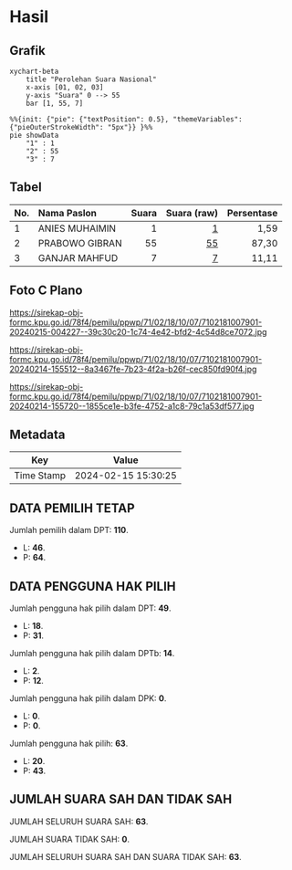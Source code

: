 # Hasil

## Grafik

```mermaid
xychart-beta
    title "Perolehan Suara Nasional"
    x-axis [01, 02, 03]
    y-axis "Suara" 0 --> 55
    bar [1, 55, 7]
```

```mermaid
%%{init: {"pie": {"textPosition": 0.5}, "themeVariables": {"pieOuterStrokeWidth": "5px"}} }%%
pie showData
    "1" : 1
    "2" : 55
    "3" : 7
```

## Tabel

| No. | Nama Paslon    | Suara | Suara (raw) | Persentase |
|:--- |:-------------- | -----:| -----------:| ----------:|
| 1   | ANIES MUHAIMIN | 1     | [1][p-1]    | 1,59       |
| 2   | PRABOWO GIBRAN | 55    | [55][p-2]   | 87,30      |
| 3   | GANJAR MAHFUD  | 7     | [7][p-3]    | 11,11      |


[p-1]: https://github.com/gigit-pemilu/pemilu-2024/blob/main/pilpres/hitung-suara/sub/71-sulawesi-utara/sub/02-minahasa/sub/18-tondano-selatan/sub/1007-tataaran-patar/sub/901-tps/sub/paslon-1.txt
[p-2]: https://github.com/gigit-pemilu/pemilu-2024/blob/main/pilpres/hitung-suara/sub/71-sulawesi-utara/sub/02-minahasa/sub/18-tondano-selatan/sub/1007-tataaran-patar/sub/901-tps/sub/paslon-2.txt
[p-3]: https://github.com/gigit-pemilu/pemilu-2024/blob/main/pilpres/hitung-suara/sub/71-sulawesi-utara/sub/02-minahasa/sub/18-tondano-selatan/sub/1007-tataaran-patar/sub/901-tps/sub/paslon-3.txt

## Foto C Plano

https://sirekap-obj-formc.kpu.go.id/78f4/pemilu/ppwp/71/02/18/10/07/7102181007901-20240215-004227--39c30c20-1c74-4e42-bfd2-4c54d8ce7072.jpg

https://sirekap-obj-formc.kpu.go.id/78f4/pemilu/ppwp/71/02/18/10/07/7102181007901-20240214-155512--8a3467fe-7b23-4f2a-b26f-cec850fd90f4.jpg

https://sirekap-obj-formc.kpu.go.id/78f4/pemilu/ppwp/71/02/18/10/07/7102181007901-20240214-155720--1855ce1e-b3fe-4752-a1c8-79c1a53df577.jpg


## Metadata

| Key        | Value               |
| ---------- | ------------------- |
| Time Stamp | 2024-02-15 15:30:25 |


## DATA PEMILIH TETAP

Jumlah pemilih dalam DPT: **110**.
 * L: **46**.
 * P: **64**.

## DATA PENGGUNA HAK PILIH

Jumlah pengguna hak pilih dalam DPT: **49**.
 * L: **18**.
 * P: **31**.

Jumlah pengguna hak pilih dalam DPTb: **14**.
 * L: **2**.
 * P: **12**.

Jumlah pengguna hak pilih dalam DPK: **0**.
 * L: **0**.
 * P: **0**.

Jumlah pengguna hak pilih: **63**.
 * L: **20**.
 * P: **43**.

## JUMLAH SUARA SAH DAN TIDAK SAH

JUMLAH SELURUH SUARA SAH: **63**.

JUMLAH SUARA TIDAK SAH: **0**.

JUMLAH SELURUH SUARA SAH DAN SUARA TIDAK SAH: **63**.


